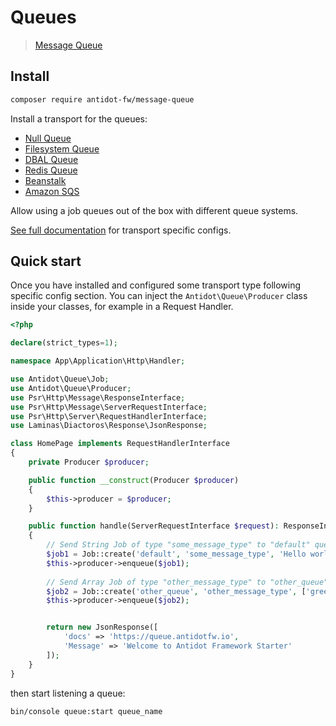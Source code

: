 # Queues

> [Message Queue](https://github.com/antidot-framework/message-queue)

## Install

```bash
composer require antidot-fw/message-queue
```

Install a transport for the queues:

* [Null Queue](https://queue.antidotfw.io/#/#null-qeue)
* [Filesystem Queue](https://queue.antidotfw.io/#/#filesystem-qeue)
* [DBAL Queue](https://queue.antidotfw.io/#/#dbal-qeue)
* [Redis Queue](https://queue.antidotfw.io/#/#redis-qeue)
* [Beanstalk](https://queue.antidotfw.io/#/#beanstalk-qeue)
* [Amazon SQS](https://queue.antidotfw.io/#/#amazon-sqs-qeue)

Allow using a job queues out of the box with different queue systems.

[See full documentation](https://queue.antidotfw.io) for transport specific configs.

## Quick start

Once you have installed and configured some transport type following specific config section. You can inject the `Antidot\Queue\Producer` class
inside your classes, for example in a Request Handler.

```php
<?php

declare(strict_types=1);

namespace App\Application\Http\Handler;

use Antidot\Queue\Job;
use Antidot\Queue\Producer;
use Psr\Http\Message\ResponseInterface;
use Psr\Http\Message\ServerRequestInterface;
use Psr\Http\Server\RequestHandlerInterface;
use Laminas\Diactoros\Response\JsonResponse;

class HomePage implements RequestHandlerInterface
{
    private Producer $producer;

    public function __construct(Producer $producer)
    {
        $this->producer = $producer;
    }

    public function handle(ServerRequestInterface $request): ResponseInterface
    {
        // Send String Job of type "some_message_type" to "default" queue.
        $job1 = Job::create('default', 'some_message_type', 'Hello world!!');
        $this->producer->enqueue($job1);
        
        // Send Array Job of type "other_message_type" to "other_queue" queue.
        $job2 = Job::create('other_queue', 'other_message_type', ['greet' => 'Hello world!!']);
        $this->producer->enqueue($job2);


        return new JsonResponse([
            'docs' => 'https://queue.antidotfw.io',
            'Message' => 'Welcome to Antidot Framework Starter'
        ]);
    }
}
``` 

then start listening a queue:

```bash
bin/console queue:start queue_name
```

